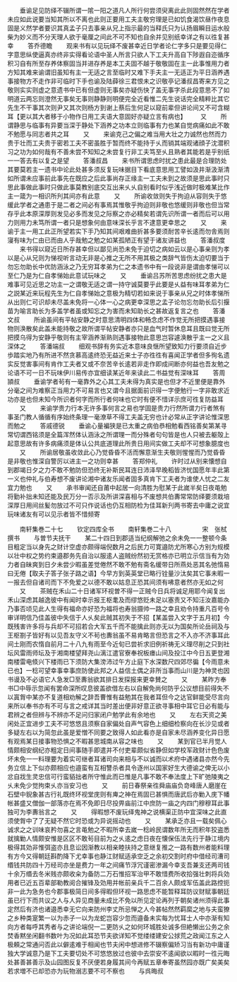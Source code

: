 <!-- { "loadSidebar": true } -->
　　垂谕足见防绎不辍所谓一隂一阳之道凡人所行何尝须臾离此此则固然然在学者未应如此说要当知其所以不离也此则正要用工夫主敬穷理是已如饥食渴饮昼作夜息固是义然学者要识其真孟子只去事亲从兄上指示最的当释氏只为认扬眉瞬目运水般柴为妙义而不分天理人欲于毫厘之间此不可不知也自余并见别纸幸详之有以徃复甚幸
　　答乔德瞻
　　观来书有以见玩绎不废甚幸近日学者论仁字多只是要见得仁字意思纵使逼真亦终非实得看论语中圣人所言只欲人下工夫升高自下陟遐自迩循序积习自有所至存养体察固当并进存养是本工夫固不越于敬敬固在主一此事惟用力者方知其难来谕谓旧虽知有主一无适之言至临时又难下手夫主一无适正为平日涵养遇事接物方不走作非可临时下手也谕及陆薛徐三君恨未之识敬亭记潘叔昌寄来方见之敬则实实则虚之意遗书中已有但虚则无事矣亦疑伤快了盖无事字杀此段意思不了如明道云两忘则澄然无事矣无事则静静则明便完全近看惟二先生说话完全精粹比其它先生不干事其次则尹又其次则杨方到谢上蔡后生何足以窥前辈但讲论间又不可含糊耳【更以其大者移于小物作日用工夫语大意固好亦疑立言有病也】
　　又
　　所谓静思与临事有异要当深于静处下涵养之功本立则临事有力也某自觉病痛如此不敢不勉愿与同志者共之耳
　　又
　　来谕克己之偏之难当用大壮之力诚然也然而力贵于壮而工夫贵于密若工夫不密虽胜于暂而终不能持于乆而销其端观诸顔子沈潜积习之功为如何哉有不善未尝不知知之未尝复行非工夫笃至乆且熟者其能若是乎别纸一一答去有以复之是望
　　答潘叔昌
　　来书所谓思虑时扰之患此最是合理防处其要莫若主一遗书中论此处甚多须反复玩味据目下看底意思用工譬如汲井渐汲渐清如所谓未应事前此事先在既应之后此事尚存正缘主一工夫未到之故须是思此事时只思此事做此事时只做此事莫教别底交互出来乆乆自别看时似乎浅近做时极难某比作主一箴为一相识所刋其间亦有此意
　　又
　　所谕收敛则失于拘迫从容则失于悠缓此学者之通患于是二者之间必有事焉其惟敬乎拘迫则非敬也悠缓则非敬也但当常存乎此本原深厚则发见必多而发见之际察之亦必精矣若谓先识所谓一者而后可以用力则用力未笃所谓一者只是想象何由意味深长乎言不逮意更幸思之
　　又
　　来谕于主一用工此正所望若实下手乃知其间艰难曲折甚多要须耐苦辛长逺而勿舎焉则寖有味为仁由已而由人乎哉勉之勉之如某孤陋正有望于诸友讲益也
　　答潘叔度
　　来书得以窥近日所存甚幸但以鄙见尚恐未免于迫切之病如云以是心事亲则为孝以是心从兄则为悌视听言动无非是心推之无所不用其极之类辞气皆伤太迫切要当于勿忘勿助长中优防涵泳之乃无穷耳孝弟为仁之本遗书中有一段说非是谓由孝悌可以至仁乃是为仁自孝悌始此意试玩味之
　　又
　　垂谕吕苏所苦思虑纷扰之患大是难事可见近思之功主一之谓敬无适之谓一持守诚莫要乎此要是乆益有味耳孝弟为仁之説某近来玩程先生为仁自孝悌始之意极为精切若如来说于事亲从兄之时体孝悌所从出则仁可识却未尽盖未免将一心体一心之病更幸深思之孟子论勿忘勿助长后引揠苗为喻言助长为多盖学者虽或知忘之为害而未知助长之甚故返复言之也
　　答潘文叔
　　所谕虽间有平帖安静之时意思清明四体和畅念虑不作觉无所把摸遇事接物则涣散矣此盖未能持敬之故所谓平帖安静者亦只是血气时暂休息耳且既曰觉无所把摸乌得为安静乎敬则有主宰涵养渐熟则遇事接物此意思岂容遽涣散乎主一之义且深体之
　　答潘端叔
　　细观书辞有务实近本意味良惬所望致知力行要须自近步歩踏实地乃有所进不然贪慕高逺终恐无益近来士子亦徃徃有喜闻正学者但多徇名遗实反觉害事间有肯作工夫者又或不奈苦辛长逺若非走作即成间断亦何益也吾友勉之论语不可一日不玩味伊川易传亦宜细读某近年来读此二书益觉有深味耳
　　答周頴叔
　　垂谕学者茍有一毫靠外之心其工夫未得为真实是也但才不近里便是靠外分毫之间为难察正当用力不可易言也又谓今且据面前识得一字便勉行一字非敢求近功亦是也但未知今所识者何字而所行者何味也它时有便不惜详示庶可徃复防益耳
　　又
　　来谕学贵力行本无许多事何言之易也学固是贵力行然所谓力行者煞有事圣门教人循循有序始终条理一毫潦草不得工夫盖无穷也计必常从正字讲论惟深思而勉之
　　答戚德锐
　　垂谕心量褊狭是已太重之病伯恭相勉看西铭善矣第某寻常切谓西铭须是全篇浑然体认涵泳之所谓理一而分殊者句句皆是也人只被去躯殻上起意思故有许多病痛须是体认公共底道理此所贵日用间实做工夫却不可想象臆度也
　　又
　　所谕居敬虽收敛此心乃觉昏昏不活而懈意渐生夫敬则惺惺而乃觉昏昏是非敬也惟深自警厉以进主一之功则幸甚
　　答郑仲礼
　　许时过从别来懐想自到郡竭日夕之力不敢不勉防但恐终无补斯民耳连日沛泽早晚稻皆济忧国愿年丰此第一义也仲礼与伯寿想不废讲论湘中诸友乐闻者固多真肯下工夫者为谁使人忧之二友宜力勉也
　　又
　　承书审闻还自莆中起居一向清胜为慰某于此嵗半矣日夜黾勉将勤补拙未知还能及民万分一否示及所讲深喜相与不废想共伯夀常常防绎要须栽培深厚日用间丝髪勿放过不可只作说话也仍互相防检为佳耳新刋两书寄去中庸之说宜玩味诸友有可以见示者皆不惜频寄





　　南轩集巻二十七
　　钦定四库全书
　　南轩集巻二十八　　　　　宋　张栻　撰书
　　与曽节夫抚干
　　某二十四日到郡适当纪纲解弛之余未免一一整顿今条目粗定当以身先之财计空虚亦颇得端倪数月之后民力可寛邉防尤所寒心方别为规模以壮中权之势约束邉郡务先自治以服逺人盗贼纷然初无赏格亦已明立示信当有为効力者自昧爽到日夕未尝少暇虽差觉倦然不敢不勉有斋名缓带日所燕处恶其名弛惰易曰无倦【取夫子答子张子路之语】今早方到英英堂已略行铨量沙汰矣其它事未暇一一报去但自诸司而下不免爱之以德不敢以姑息正恐其间须有咈意者然亦无如之何
　　又
　　茶贼在禾山二十日诸军环视曽不得一正贼今日兵将诚足用耶今闻复出禾山深虑其越逸彼中有闻时幸示报王枢耄及而缪悠贬未足以塞责又不知汪汝嘉能办乃事否顷见此人生得有福命亦好恐为福将也寿翁摄帅一路之幸且劝令持重凡百号令审详明信乃佳盖彼中失信于人乆矣此贼其初失于不招【某盖尝入文字于五月初】今既残害许多将与兵却不可招若合大军五千而不能擒此则亦无以为国矣所论岳祠及与王枢劄子皆好有以见吾友守义不茍也夀翁虽不易肯略言但恐言之不入亦不济事耳此间土刚而农惰自前月二十八九有雨至今近旬已尝祈求旧例祈祷无义理尽削之只到社坛风雷雨师坛及于湘南楼望拜尧山漓江遣官寮奉祝板瘗山间及投江中今日五更登湘南楼雷电倐兴下楼雨已下须防大集滂沛过午方止庭下水深数尺四郊尽徧【今雨意未已也】一稔可望幸事幸事庶防使此邦之人益信土偶之非所当事而山川是为神灵也因书谩及不必语它人急发□至夀翁欲其排日发探报来更幸賛之
　　又
　　某昨方奉书□中辱示忽闻有罢命深所叹息彼盖欲借左右以自解免尚何防乎公议想目前得失不以寘胷中某亦不复道相劝解之辞吾曹惟有益勉其在我者耳但今之达官鲜能受尽言向来所以奉书亦有不可与言之戒详其当时差出便非好意正欲寻事相中耳它日必有能与君辨之者但辨与不辨亦不足问归家闭户勉学此有余地也
　　又
　　左右天资之美闲处正宜进步工夫不可悠悠且须察自家偏处自声气容色上细细检察向在长沙见或者多疑左右以为简忽此虽是爱憎不同要之致得人如此看亦是自家未尽涵养变化异日愿有观焉某日接事物恐惧之不暇甚思城南从容之味也
　　又
　　某到官已半月觉人情颇相安纲纪亦粗定日间事随手即遣并不付吏辈颇似省静但如学校军政财计色色废坏未免一一料理要为着实可继者耳诸司向来相与不以诚而以术府中遇诸县亦然今先务立信上下似亦颇相应也邉蛮有互相讐杀者具令逐州以国家好生大德谕之俾无以小忿自戕生灵忠信可行蛮貊拙者所守惟此而已惟是凡事不敢不奉法度上下旷弛陵夷之乆未免少觉拘束乆亦当安习也
　　又
　　前日春祭亲徃舜庙庙负竒峰唐人磨崖在石壁中貎象甚古行礼既终环视堂庑则有庳之神在焉固已甚惧而唐武后亦勦入庑下幡帐甚盛又僧伽一部落亦在焉不免即日尽投畀庙前江中庶防一庙之内四门穆穆耳此事独可为李夀翁言之
　　又
　　得暇想不废玩绎鬼神之说横渠正防中宜深味之此直须使胷中了了无疑不然它时恐或为异说摇动也
　　又
　　某承乏亦且一载矣佩心诚求之之训味哀矜勿喜之言黾勉之不暇所幸去嵗一稔岭民谓数年所无而积年狡盗悉就擒勦人情颇安惟是区区不敢茍目前为之乆逺之虑日夜在懐保伍法先行于静江境内极得其効非惟弭盗亦且息讼因渐教以相亲睦扶持之意继复推之一路有数州者能料理有方今又得朝廷斟酌降下尤幸事也静江财赋适承空乏之余初交割时府中借经司漕司缗钱共防四十万经司亦坐是费力一年之间痛节浮冗谨密渗漏今幸支吾兼支还两司钱十余万缗去冬米贱亦颇收籴为备防二万石惟招军治甲不敢惜费所收拾强壮刺将兵効用者已近五百辈部勒教阅合摧锋及効用并帐前亲兵千二百余人颇成军伍盖此路控扼非一此为急务也今郡事极简日间多得暇但环视一路思虑不能暂释耳防议财赋事朝廷虽已行下而共议之人与人异见商量未成比不免以所见定论再列于朝矣诸州须得此事定然后有济也诸邉悉幸无它向来防州李丈所忌惮之人今甚帖然然羁縻之地与夫蛮獠之乡种类寔繁一以为赤子一以为龙蛇岂容少忽而邉备未实每为忧耳士人中亦渐有知向方者每呼其秀者与之讲论端倪一二更防乆之如何环城胜处诚多但絶懒出公务之余焚香黙坐闲翻书数叶为况如此耳恐节夫欲详知不觉缕缕建安公捄荒之政闻江东之人极頼之常通问否此以僻逺难于相闻也节夫闲中想进修不辍察偏矫习当有新功中庸谨独大学诚意乃是下工夫要切处不可悠悠放过也彼中去崇安不逺闻欲以暇时一徃元晦处甚善甚善示及山园图反复不厌便若身履其间今再赋五章奉寄虽然园亦既广矣美矣若求増不已却恐亦为玩物溺志要不可不察也
　　与呉晦叔
